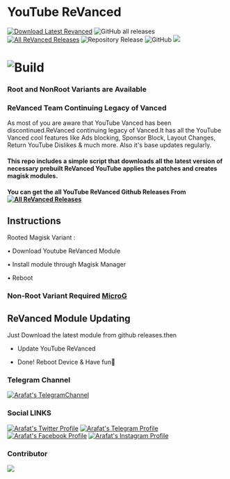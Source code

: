 # YouTube ReVanced
[![Download Latest Revanced](https://img.shields.io/github/v/release/Arafatulislamantor/YouTubeReVancedUnofficial?color=red&logoColor=red&label=Download&logo=DocuSign)](https://github.com/Arafatulislamantor/YouTubeReVancedUnofficial/releases/latest)
<img alt="GitHub all releases" src="https://img.shields.io/github/downloads/Arafatulislamantor/YouTubeReVancedUnofficial/total?style=social">
[![All ReVanced Releases](https://img.shields.io/badge/Releases-white?logo=Youtube&label=ReVanced&logoColor=red&color=blue)](https://github.com/Arafatulislamantor/YouTubeReVancedUnofficial/releases)
![Repository Release](https://img.shields.io/github/release-date/Arafatulislamantor/YouTubeReVancedUnofficial?logo=Github&logoColor=light&color=teal&label=Repo%20Update)
<img alt="GitHub" src="https://img.shields.io/github/license/Arafatulislamantor/YouTubeReVancedUnofficial?color=white&label=Licence&logo=gnu">
![](https://github.com/Arafatulislamantor/YouTubeReVancedUnofficial/blob/16b0c4c77ef042365dcbd531c9058f04bb34e5f5/YoutubeRevanced.jpg)
# ![Build](https://img.shields.io/badge/Built%20Status-Unofficial-teal?style=for-the-badge)

### Root and NonRoot Variants are Available  

### ReVanced Team Continuing Legacy of Vanced   
As most of you are aware that YouTube Vanced has been discontinued.ReVanced continuing legacy of Vanced.It has all the YouTube Vanced cool features like Ads blocking, Sponsor Block, Layout Changes, Return YouTube Dislikes & much more. Also it's base updates regularly.

#### This repo includes a simple script that downloads all the latest version of necessary prebuilt ReVanced YouTube applies the patches and creates magisk modules.

#### You can get the all YouTube ReVanced Github Releases From [![All ReVanced Releases](https://img.shields.io/badge/Here-9cf?logo=Github)](https://github.com/Arafatulislamantor/YouTubeReVancedUnofficial/releases)

## Instructions
Rooted Magisk Variant :

 • Download Youtube ReVanced Module

 • Install module through Magisk Manager

 • Reboot

### Non-Root Variant Required [MicroG](https://github.com/TeamVanced/VancedMicroG/releases/download/v0.2.24.220220-220220001/microg.apk)

## ReVanced Module Updating
Just Download the latest module from github releases.then

 * Update YouTube ReVanced

 * Done! Reboot Device & Have fun🫠

### Telegram Channel
[![Arafat's TelegramChannel](https://img.shields.io/badge/Telegram%20Channel%20%20-white.svg?logo=telegram)](https://t.me/AndroidsRepo)

### Social LINKS 
[![Arafat's Twitter Profile](https://img.shields.io/badge/Twitter-white.svg?logo=twitter)](https://www.twitter.com/CryptoArafat) 
[![Arafat's Telegram Profile](https://img.shields.io/badge/Telegram-white.svg?logo=telegram)](https://t.me/Arafatulislamantor)
[![Arafat's Facebook Profile](https://img.shields.io/badge/Facebook-white.svg?logo=facebook)](https://www.facebook.com/OO7Arafat)
[![Arafat's Instagram Profile](https://img.shields.io/badge/Instagram-white.svg?logo=instagram)](https://www.instagram.com/Arafatulislamantor)

### Contributor
<a href="https://github.com/Arafatulislamantor/YouTubeReVancedUnofficial/graphs/contributors">
  <img src="https://contrib.rocks/image?repo=Arafatulislamantor/YouTubeReVancedUnofficial" />
</a>
